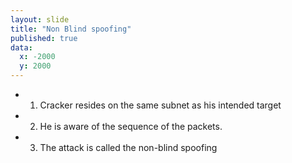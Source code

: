 ```yaml
---
layout: slide
title: "Non Blind spoofing"
published: true
data:
  x: -2000
  y: 2000
---
```


+ 1. Cracker resides on the same subnet as his intended target 
+ 2. He is aware of the sequence of the packets. 
+ 3. The attack is called the non-blind spoofing
